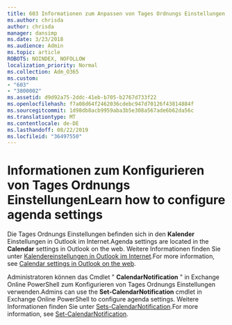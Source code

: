 ```yaml
---
title: 603 Informationen zum Anpassen von Tages Ordnungs Einstellungen
ms.author: chrisda
author: chrisda
manager: dansimp
ms.date: 3/23/2018
ms.audience: Admin
ms.topic: article
ROBOTS: NOINDEX, NOFOLLOW
localization_priority: Normal
ms.collection: Adm_O365
ms.custom:
- "603"
- "3800002"
ms.assetid: d9d92a75-2ddc-41eb-b705-b2767d733f22
ms.openlocfilehash: f7a08d64f2462036cdebc947d70126f43814884f
ms.sourcegitcommit: 1d98db8acb9959aba3b5e308a567ade6b62da56c
ms.translationtype: MT
ms.contentlocale: de-DE
ms.lasthandoff: 08/22/2019
ms.locfileid: "36497550"
---
```

# <a name="learn-how-to-configure-agenda-settings"></a><span data-ttu-id="8af25-102">Informationen zum Konfigurieren von Tages Ordnungs Einstellungen</span><span class="sxs-lookup"><span data-stu-id="8af25-102">Learn how to configure agenda settings</span></span>

<span data-ttu-id="8af25-103">Die Tages Ordnungs Einstellungen befinden sich in den **Kalender** Einstellungen in Outlook im Internet.</span><span class="sxs-lookup"><span data-stu-id="8af25-103">Agenda settings are located in the **Calendar** settings in Outlook on the web.</span></span> <span data-ttu-id="8af25-104">Weitere Informationen finden Sie unter [Kalendereinstellungen in Outlook im Internet](https://support.office.com/article/12cba5a4-4f95-4d00-bfc3-b694aa67ac8f).</span><span class="sxs-lookup"><span data-stu-id="8af25-104">For more information, see [Calendar settings in Outlook on the web](https://support.office.com/article/12cba5a4-4f95-4d00-bfc3-b694aa67ac8f).</span></span>

<span data-ttu-id="8af25-105">Administratoren können das Cmdlet " **CalendarNotification** " in Exchange Online PowerShell zum Konfigurieren von Tages Ordnungs Einstellungen verwenden.</span><span class="sxs-lookup"><span data-stu-id="8af25-105">Admins can use the **Set-CalendarNotification** cmdlet in Exchange Online PowerShell to configure agenda settings.</span></span> <span data-ttu-id="8af25-106">Weitere Informationen finden Sie unter [Sets-CalendarNotification](https://technet.microsoft.com/library/dd351284).</span><span class="sxs-lookup"><span data-stu-id="8af25-106">For more information, see [Set-CalendarNotification](https://technet.microsoft.com/library/dd351284).</span></span>
